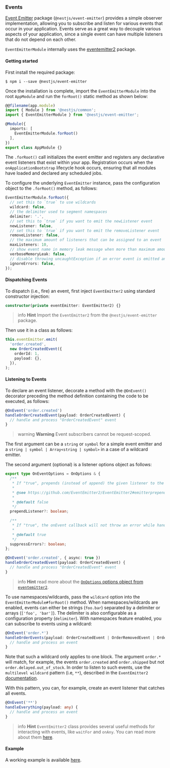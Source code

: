 ### Events

[Event Emitter](https://www.npmjs.com/package/@nestjs/event-emitter) package (`@nestjs/event-emitter`) provides a simple observer implementation, allowing you to subscribe and listen for various events that occur in your application. Events serve as a great way to decouple various aspects of your application, since a single event can have multiple listeners that do not depend on each other.

`EventEmitterModule` internally uses the [eventemitter2](https://github.com/EventEmitter2/EventEmitter2) package.

#### Getting started

First install the required package:

```shell
$ npm i --save @nestjs/event-emitter
```

Once the installation is complete, import the `EventEmitterModule` into the root `AppModule` and run the `forRoot()` static method as shown below:

```typescript
@@filename(app.module)
import { Module } from '@nestjs/common';
import { EventEmitterModule } from '@nestjs/event-emitter';

@Module({
  imports: [
    EventEmitterModule.forRoot()
  ],
})
export class AppModule {}
```

The `.forRoot()` call initializes the event emitter and registers any declarative event listeners that exist within your app. Registration occurs when the `onApplicationBootstrap` lifecycle hook occurs, ensuring that all modules have loaded and declared any scheduled jobs.

To configure the underlying `EventEmitter` instance, pass the configuration object to the `.forRoot()` method, as follows:

```typescript
EventEmitterModule.forRoot({
  // set this to `true` to use wildcards
  wildcard: false,
  // the delimiter used to segment namespaces
  delimiter: '.',
  // set this to `true` if you want to emit the newListener event
  newListener: false,
  // set this to `true` if you want to emit the removeListener event
  removeListener: false,
  // the maximum amount of listeners that can be assigned to an event
  maxListeners: 10,
  // show event name in memory leak message when more than maximum amount of listeners is assigned
  verboseMemoryLeak: false,
  // disable throwing uncaughtException if an error event is emitted and it has no listeners
  ignoreErrors: false,
});
```

#### Dispatching Events

To dispatch (i.e., fire) an event, first inject `EventEmitter2` using standard constructor injection:

```typescript
constructor(private eventEmitter: EventEmitter2) {}
```

> info **Hint** Import the `EventEmitter2` from the `@nestjs/event-emitter` package.

Then use it in a class as follows:

```typescript
this.eventEmitter.emit(
  'order.created',
  new OrderCreatedEvent({
    orderId: 1,
    payload: {},
  }),
);
```

#### Listening to Events

To declare an event listener, decorate a method with the `@OnEvent()` decorator preceding the method definition containing the code to be executed, as follows:

```typescript
@OnEvent('order.created')
handleOrderCreatedEvent(payload: OrderCreatedEvent) {
  // handle and process "OrderCreatedEvent" event
}
```

> warning **Warning** Event subscribers cannot be request-scoped.

The first argument can be a `string` or `symbol` for a simple event emitter and a `string | symbol | Array<string | symbol>` in a case of a wildcard emitter.  

The second argument (optional) is a listener options object as follows:


```typescript
export type OnEventOptions = OnOptions & {
  /**
   * If "true", prepends (instead of append) the given listener to the array of listeners.
   *
   * @see https://github.com/EventEmitter2/EventEmitter2#emitterprependlistenerevent-listener-options
   *
   * @default false
   */
  prependListener?: boolean;

  /**
   * If "true", the onEvent callback will not throw an error while handling the event. Otherwise, if "false" it will throw an error.
   * 
   * @default true
   */
  suppressErrors?: boolean;
};
```

```typescript
@OnEvent('order.created', { async: true })
handleOrderCreatedEvent(payload: OrderCreatedEvent) {
  // handle and process "OrderCreatedEvent" event
}
```

> info **Hint** read more about the [`OnOptions` options object from `eventemitter2`](https://github.com/EventEmitter2/EventEmitter2#emitteronevent-listener-options-objectboolean).


To use namespaces/wildcards, pass the `wildcard` option into the `EventEmitterModule#forRoot()` method. When namespaces/wildcards are enabled, events can either be strings (`foo.bar`) separated by a delimiter or arrays (`['foo', 'bar']`). The delimiter is also configurable as a configuration property (`delimiter`). With namespaces feature enabled, you can subscribe to events using a wildcard:

```typescript
@OnEvent('order.*')
handleOrderEvents(payload: OrderCreatedEvent | OrderRemovedEvent | OrderUpdatedEvent) {
  // handle and process an event
}
```

Note that such a wildcard only applies to one block. The argument `order.*` will match, for example, the events `order.created` and `order.shipped` but not `order.delayed.out_of_stock`. In order to listen to such events,
use the `multilevel wildcard` pattern (i.e, `**`), described in the `EventEmitter2` [documentation](https://github.com/EventEmitter2/EventEmitter2#multi-level-wildcards).

With this pattern, you can, for example, create an event listener that catches all events.

```typescript
@OnEvent('**')
handleEverything(payload: any) {
  // handle and process an event
}
```

> info **Hint** `EventEmitter2` class provides several useful methods for interacting with events, like `waitFor` and `onAny`. You can read more about them [here](https://github.com/EventEmitter2/EventEmitter2).

#### Example

A working example is available [here](https://github.com/nestjs/nest/tree/master/sample/30-event-emitter).
